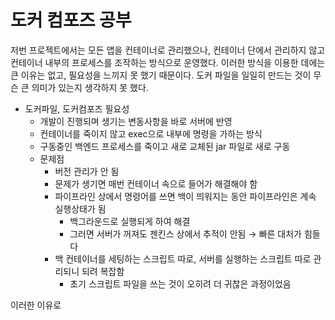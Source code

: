 # 도커 컴포즈 공부

저번 프로젝트에서는 모든 앱을 컨테이너로 관리했으나, 컨테이너 단에서 관리하지 않고 컨테이너 내부의 프로세스를 조작하는 방식으로 운영했다.
이러한 방식을 이용한 데에는 큰 이유는 없고, 필요성을 느끼지 못 했기 때문이다. 도커 파일을 일일히 만드는 것이 무슨 큰 의미가 있는지 생각하지 못 했다. 
- 도커파일, 도커컴포즈 필요성
    - 개발이 진행되며 생기는 변동사항을 바로 서버에 반영
    - 컨테이너를 죽이지 않고 exec으로 내부에 명령을 가하는 방식
    - 구동중인 백엔드 프로세스를 죽이고 새로 교체된 jar 파일로 새로 구동
    - 문제점
        - 버전 관리가 안 됨
        - 문제가 생기면 매번 컨테이너 속으로 들어가 해결해야 함
        - 파이프라인 상에서 명령어를 쓰면 백이 띄워지는 동안 파이프라인은 계속 실행상태가 됨
            - 백그라운드로 실행되게 하여 해결
            - 그러면 서버가 꺼져도 젠킨스 상에서 추적이 안됨 → 빠른 대처가 힘들다
        - 백 컨테이너를 세팅하는 스크립트 따로, 서버를 실행하는 스크립트 따로 관리되니 되려 복잡함
            - 초기 스크립트 파일을 쓰는 것이 오히려 더 귀찮은 과정이었음

이러한 이유로 